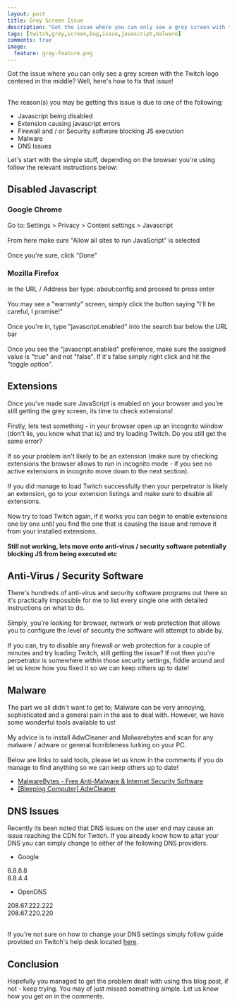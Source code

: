 ```yaml
---
layout: post
title: Grey Screen Issue
description: "Got the issue where you can only see a grey screen with the Twitch logo centered in the middle? Well, here's how to fix that issue!"
tags: [twitch,grey,screen,bug,issue,javascript,malware]
comments: true
image:
  feature: gray-feature.png
---
```


Got the issue where you can only see a grey screen with the Twitch logo centered in the middle? Well, here's how to fix that issue!

<br>The reason(s) you may be getting this issue is due to one of the following;

* Javascript being disabled
* Extension causing javascript errors
* Firewall and / or Security software blocking JS execution
* Malware
* DNS Issues

Let's start with the simple stuff, depending on the browser you're using follow the relevant instructions below:

## Disabled Javascript

### Google Chrome
Go to: Settings > Privacy > Content settings > Javascript  
<br>From here make sure "Allow all sites to run JavaScript" is selected  
<br>Once you're sure, click "Done"  

### Mozilla Firefox
In the URL / Address bar type: about:config and proceed to press enter   
<br>You may see a "warranty" screen, simply click the button saying "I'll be careful, I promise!"  
<br>Once you're in, type "javascript.enabled" into the search bar below the URL bar   
<br>Once you see the "javascript.enabled" preference, make sure the assigned value is "true" and not "false". If it's false simply right click and hit the "toggle option". 

## Extensions
Once you've made sure JavaScript is enabled on your browser and you're still getting the grey screen, its time to check extensions!  
<br>Firstly, lets test something - in your browser open up an incognito window (don't lie, you know what that is) and try loading Twitch. Do you still get the same error?  
<br>If so your problem isn't likely to be an extension (make sure by checking extensions the browser allows to run in incognito mode - if you see no active extensions in incognito move down to the next section).  
<br>If you did manage to load Twitch successfully then your perpetrator is likely an extension, go to your extension listings and make sure to disable all extensions.  
<br>Now try to load Twitch again, if it works you can begin to enable extensions one by one until you find the one that is causing the issue and remove it from your installed extensions.  
<br>**Still not working, lets move onto anti-virus / security software potentially blocking JS from being executed etc**  

## Anti-Virus / Security Software

There's hundreds of anti-virus and security software programs out there so it's practically impossible for me to list every single one with detailed instructions on what to do.  
<br>Simply, you're looking for browser, network or web protection that allows you to configure the level of security the software will attempt to abide by.  
<br>If you can, try to disable any firewall or web protection for a couple of minutes and try loading Twitch, still getting the issue? If not then you're perpetrator is somewhere within those security settings, fiddle around and let us know how you fixed it so we can keep others up to date!  

## Malware

The part we all didn't want to get to; Malware can be very annoying, sophisticated and a general pain in the ass to deal with. However, we have some wonderful tools available to us!  
<br>My advice is to install AdwCleaner and Malwarebytes and scan for any malware / adware or general horribleness lurking on your PC.  
<br>Below are links to said tools, please let us know in the comments if you do manage to find anything so we can keep others up to date!  

* [MalwareBytes - Free Anti-Malware & Internet Security Software](https://www.malwarebytes.org/)
* [[Bleeping Computer] AdwCleaner](http://www.bleepingcomputer.com/download/adwcleaner/)

## DNS Issues

Recently its been noted that DNS issues on the user end may cause an issue reaching the CDN for Twitch. If you already know how to altar your DNS you can simply change to either of the following DNS providers.

* Google

8.8.8.8
<br>8.8.4.4

* OpenDNS

208.67.222.222
<br>208.67.220.220

<br>If you're not sure on how to change your DNS settings simply follow guide provided on Twitch's help desk located [here](http://help.twitch.tv/customer/portal/articles/1444294-how-to-switch-your-dns).

## Conclusion

Hopefully you managed to get the problem dealt with using this blog post, if not - keep trying. You may of just missed something simple. Let us know how you get on in the comments.   
